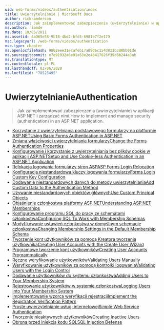 ```yaml
---
uid: web-forms/videos/authentication/index
title: Uwierzytelnianie | Microsoft Docs
author: rick-anderson
description: Jak zaimplementować zabezpieczenia (uwierzytelnianie) w aplikacji ASP.NET i zarządzać nimi.
ms.author: riande
ms.date: 10/05/2011
ms.assetid: 4a365e58-9b18-4bd2-bfd5-6981e7f2e179
msc.legacyurl: /web-forms/videos/authentication
msc.type: chapter
ms.openlocfilehash: 9802eee31ecafeb17a09d6c154d811b3d0bb01de
ms.sourcegitcommit: e7e91932a6e91a63e2e46417626f39d6b244a3ab
ms.translationtype: MT
ms.contentlocale: pl-PL
ms.lasthandoff: 03/06/2020
ms.locfileid: "78525495"
---
```

# <a name="authentication"></a><span data-ttu-id="7e9c8-103">Uwierzytelnianie</span><span class="sxs-lookup"><span data-stu-id="7e9c8-103">Authentication</span></span>

> <span data-ttu-id="7e9c8-104">Jak zaimplementować zabezpieczenia (uwierzytelnianie) w aplikacji ASP.NET i zarządzać nimi.</span><span class="sxs-lookup"><span data-stu-id="7e9c8-104">How to implement and manage security (authentication) in an ASP.NET application.</span></span>

- [<span data-ttu-id="7e9c8-105">Korzystanie z uwierzytelniania podstawowego formularzy na platformie ASP.NET</span><span class="sxs-lookup"><span data-stu-id="7e9c8-105">Using Basic Forms Authentication in ASP.NET</span></span>](using-basic-forms-authentication-in-aspnet.md)
- [<span data-ttu-id="7e9c8-106">Zmiana właściwości uwierzytelniania formularzy</span><span class="sxs-lookup"><span data-stu-id="7e9c8-106">Change the Forms Authentication Properties</span></span>](how-to-change-the-forms-authentication-properties.md)
- [<span data-ttu-id="7e9c8-107">Konfigurowanie i korzystanie z uwierzytelniania bez plików cookie w aplikacji ASP.NET</span><span class="sxs-lookup"><span data-stu-id="7e9c8-107">Setup and Use Cookie-less Authentication in an ASP.NET Application</span></span>](how-to-setup-and-use-cookie-less-authentication-in-an-aspnet-application.md)
- [<span data-ttu-id="7e9c8-108">Relokacja logowania formularzy stron ASP</span><span class="sxs-lookup"><span data-stu-id="7e9c8-108">ASP Forms Login Relocation</span></span>](asp-forms-login-relocation.md)
- [<span data-ttu-id="7e9c8-109">Konfiguracja niestandardowa kluczy logowania formularzy</span><span class="sxs-lookup"><span data-stu-id="7e9c8-109">Forms Login Custom Key Configuration</span></span>](forms-login-custom-key-configuration.md)
- [<span data-ttu-id="7e9c8-110">Dodawanie niestandardowych danych do metody uwierzytelniania</span><span class="sxs-lookup"><span data-stu-id="7e9c8-110">Add Custom Data to the Authentication Method</span></span>](add-custom-data-to-the-authentication-method.md)
- [<span data-ttu-id="7e9c8-111">Używanie niestandardowych obiektów głównych</span><span class="sxs-lookup"><span data-stu-id="7e9c8-111">Use Custom Principal Objects</span></span>](use-custom-principal-objects.md)
- [<span data-ttu-id="7e9c8-112">Objaśnienie członkostwa platformy ASP.NET</span><span class="sxs-lookup"><span data-stu-id="7e9c8-112">Understanding ASP.NET Memberships</span></span>](understanding-aspnet-memberships.md)
- [<span data-ttu-id="7e9c8-113">Konfigurowanie programu SQL do pracy ze schematami członkostwa</span><span class="sxs-lookup"><span data-stu-id="7e9c8-113">Configuring SQL To Work with Membership Schemas</span></span>](configuring-sql-to-work-with-membership-schemas.md)
- [<span data-ttu-id="7e9c8-114">Modyfikowanie ustawień członkostwa w domyślnym schemacie członkostwa</span><span class="sxs-lookup"><span data-stu-id="7e9c8-114">Changing Membership Settings in the Default Membership Schema</span></span>](changing-membership-settings-in-the-default-membership-schema.md)
- [<span data-ttu-id="7e9c8-115">Tworzenie kont użytkowników za pomocą Kreatora tworzenia użytkownika</span><span class="sxs-lookup"><span data-stu-id="7e9c8-115">Creating User Accounts with the Create User Wizard</span></span>](creating-user-accounts-with-the-create-user-wizard.md)
- [<span data-ttu-id="7e9c8-116">Programowe tworzenie kont użytkowników</span><span class="sxs-lookup"><span data-stu-id="7e9c8-116">Creating User Accounts Programmatically</span></span>](creating-user-accounts-programmatically.md)
- [<span data-ttu-id="7e9c8-117">Ręczne weryfikowanie użytkowników</span><span class="sxs-lookup"><span data-stu-id="7e9c8-117">Validating Users Manually</span></span>](validating-users-manually.md)
- [<span data-ttu-id="7e9c8-118">Weryfikowanie użytkowników za pomocą kontrolki logowania</span><span class="sxs-lookup"><span data-stu-id="7e9c8-118">Validating Users with the Login Control</span></span>](validating-users-with-the-login-control.md)
- [<span data-ttu-id="7e9c8-119">Dodawanie użytkowników do systemu członkostwa</span><span class="sxs-lookup"><span data-stu-id="7e9c8-119">Adding Users to Your Membership System</span></span>](adding-users-to-your-membership-system.md)
- [<span data-ttu-id="7e9c8-120">Rejestrowanie użytkowników w systemie członkostwa</span><span class="sxs-lookup"><span data-stu-id="7e9c8-120">Logging Users Into Your Membership System</span></span>](logging-users-into-your-membership-system.md)
- [<span data-ttu-id="7e9c8-121">Implementowanie wzorca weryfikacji rejestracji</span><span class="sxs-lookup"><span data-stu-id="7e9c8-121">Implement the Registration Verification Pattern</span></span>](implement-the-registration-verification-pattern.md)
- [<span data-ttu-id="7e9c8-122">Proste uwierzytelnianie usługi internetowej</span><span class="sxs-lookup"><span data-stu-id="7e9c8-122">Simple Web Service Authentication</span></span>](simple-web-service-authentication.md)
- [<span data-ttu-id="7e9c8-123">Tworzenie nieaktywnych użytkowników</span><span class="sxs-lookup"><span data-stu-id="7e9c8-123">Creating Inactive Users</span></span>](creating-inactive-users.md)
- [<span data-ttu-id="7e9c8-124">Obrona przed iniekcją kodu SQL</span><span class="sxs-lookup"><span data-stu-id="7e9c8-124">SQL Injection Defense</span></span>](sql-injection-defense.md)
